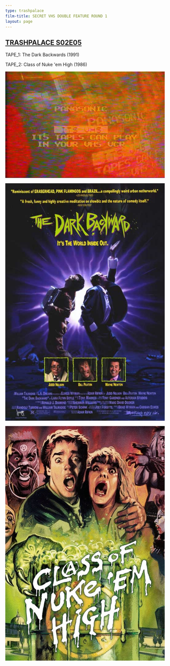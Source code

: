 ```yaml
---
type: trashpalace
film-title: SECRET VHS DOUBLE FEATURE ROUND 1
layout: page
---
```


## [TRASHPALACE S02E05]({{page.url}})

TAPE_1: The Dark Backwards (1991)

TAPE_2: Class of Nuke 'em High (1986)

![secret](/images/trashpalace/S02/secret_vhs_01.jpg)

![secret](/images/trashpalace/S02/secret_vhs_02.jpg)

![secret](/images/trashpalace/S02/secret_vhs_03.jpg)